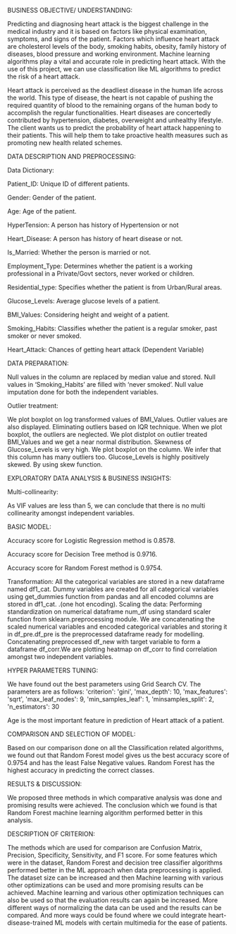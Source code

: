 BUSINESS OBJECTIVE/ UNDERSTANDING:

Predicting and diagnosing heart attack is the biggest challenge in the medical industry and it is based on factors like physical examination, symptoms, and signs of the patient. Factors which influence heart attack are cholesterol levels of the body, smoking habits, obesity, family history of diseases, blood pressure and working environment. Machine learning algorithms play a vital and accurate role in predicting heart attack. With the use of this project, we can use classification like ML algorithms to predict the risk of a heart attack.

Heart attack is perceived as the deadliest disease in the human life across the world. This type of disease, the heart is not capable of pushing the required quantity of blood to the remaining organs of the human body to accomplish the regular functionalities. Heart diseases are concertedly contributed by hypertension, diabetes, overweight and unhealthy lifestyle. The client wants us to predict the probability of heart attack happening to their patients. This will help them to take proactive health measures such as promoting new health related schemes.

DATA DESCRIPTION AND PREPROCESSING:

Data Dictionary:

Patient_ID: Unique ID of different patients.

Gender: Gender of the patient.

Age: Age of the patient.

HyperTension: A person has history of Hypertension or not

Heart_Disease: A person has history of heart disease or not.

Is_Married: Whether the person is married or not.

Employment_Type: Determines whether the patient is a working professional in a Private/Govt sectors, never worked or children.

Residential_type: Specifies whether the patient is from Urban/Rural areas.

Glucose_Levels: Average glucose levels of a patient.

BMI_Values: Considering height and weight of a patient.

Smoking_Habits: Classifies whether the patient is a regular smoker, past smoker or never smoked.

Heart_Attack: Chances of getting heart attack (Dependent Variable)

DATA PREPARATION:

Null values in the column are replaced by median value and stored.
Null values in ‘Smoking_Habits’ are filled with ‘never smoked’.
Null value imputation done for both the independent variables.

Outlier treatment:

We plot boxplot on log transformed values of BMI_Values. Outlier values are also displayed.
Eliminating outliers based on IQR technique. When we plot boxplot, the outliers are neglected.
We plot distplot on outlier treated BMI_Values and we get a near normal distribution.
Skewness of Glucose_Levels is very high. We plot boxplot on the column. We infer that this column has many outliers too.
Glucose_Levels is highly positively skewed. By using skew function.

EXPLORATORY DATA ANALYSIS & BUSINESS INSIGHTS:

Multi-collinearity:

As VIF values are less than 5, we can conclude that there is no multi collinearity amongst independent variables.

BASIC MODEL:

Accuracy score for Logistic Regression method is 0.8578.

Accuracy score for Decision Tree method is 0.9716.

Accuracy score for Random Forest method is 0.9754.

Transformation:
All the categorical variables are stored in a new dataframe named df1_cat.
Dummy variables are created for all categorical variables using get_dummies function from pandas and all encoded columns are stored in df1_cat. .(one hot encoding).
Scaling the data:
Performing standardization on numerical dataframe num_df using standard scaler function from sklearn.preprocessing module.
We are concatenating the scaled numerical variables and encoded categorical variables and storing it in df_pre.df_pre is the preprocessed dataframe ready for modelling.
Concatenating preprocessed df_new with target variable to form a dataframe df_corr.We are plotting heatmap on df_corr to find correlation amongst two independent variables.

HYPER PARAMETERS TUNING:

We have found out the best parameters using Grid Search CV. The parameters are as follows:
'criterion': 'gini', 'max_depth': 10, 'max_features': 'sqrt', 'max_leaf_nodes': 9, 'min_samples_leaf': 1,
'minsamples_split': 2, 'n_estimators': 30

Age is the most important feature in prediction of Heart attack of a patient.

COMPARISON AND SELECTION OF MODEL:

Based on our comparison done on all the Classification related algorithms, we found out that Random Forest model gives us the best accuracy score of 0.9754 and has the least False Negative values. Random Forest has the highest accuracy in predicting the correct classes.

RESULTS & DISCUSSION:

We proposed three methods in which comparative analysis was done and promising results were achieved. The conclusion which we found is that Random Forest machine learning algorithm performed better in this analysis.

DESCRIPTION OF CRITERION:

The methods which are used for comparison are Confusion Matrix, Precision, Specificity, Sensitivity, and F1 score. For some features which were in the dataset, Random Forest and decision tree classifier algorithms performed better in the ML approach when data preprocessing is applied.
The dataset size can be increased and then Machine learning with various other optimizations can be used and more promising results can be achieved.
Machine learning and various other optimization techniques can also be used so that the evaluation results can again be increased. More different ways of normalizing the data can be used and the results can be compared. And more ways could be found where we could integrate heart-disease-trained ML models with certain multimedia for the ease of patients.
